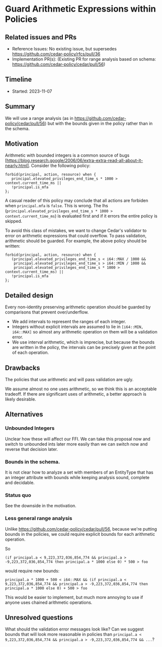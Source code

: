 # Guard Arithmetic Expressions within Policies

## Related issues and PRs

- Reference Issues: No existing issue, but supersedes https://github.com/cedar-policy/rfcs/pull/36
- Implementation PR(s): (Existing PR for range analysis based on schema: https://github.com/cedar-policy/cedar/pull/56)

## Timeline

- Started: 2023-11-07

## Summary

We will use a range analysis (as in https://github.com/cedar-policy/cedar/pull/56) but with the bounds given in the policy rather than in the schema.

## Motivation

Arithmetic with bounded integers is a common source of bugs [https://blog.research.google/2006/06/extra-extra-read-all-about-it-nearly.html]. Consider the following policy:

```
forbid(principal, action, resource) when {
   principal.elevated_privileges_end_time_s * 1000 > context.current_time_ms ||
   !principal.is_mfa
};
```

A casual reader of this policy may conclude that all actions are forbiden when `principal.mfa` is `false`. This is wrong. The lhs (`principal.elevated_privileges_end_time_s * 1000 > context.current_time_ms`) is evaluated first and if it errors the entire policy is skipped.

To avoid this class of mistakes, we want to change Cedar's validator to error on arithmetic expressions that could overflow. To pass validation, arithmetic should be guarded. For example, the above policy should be written:

```
forbid(principal, action, resource) when {
   (principal.elevated_privileges_end_time_s < i64::MAX / 1000 &&
    principal.elevated_privileges_end_time_s > i64::MIN / 1000 &&
    principal.elevated_privileges_end_time_s * 1000 > context.current_time_ms) ||
   !principal.is_mfa
};
```

## Detailed design

Every non-identity preserving arithmetic operation should be guarded by comparisons that prevent over/underflow.

- We add intervals to represent the ranges of each integer.
- Integers without explicit intervals are assumed to lie in `[i64::MIN, i64::MAX]` so almost any arithmetic operation on them will be a validation error.
- We use interval arithmetic, which is imprecise, but because the bounds are written in the policy, the intervals can be precisely given at the point of each operation.


## Drawbacks

The policies that use arithmetic and will pass validation are ugly.

We assume almost no one uses arithmetic, so we think this is an acceptable tradeoff. If there are significant uses of arithmetic, a better approach is likely desirable.

## Alternatives

### Unbounded Integers
Unclear how these will affect our FFI. We can take this proposal now and switch to unbounded ints later more easily than we can switch now and reverse that decision later.

### Bounds in the schema.
It is not clear how to analyze a set with members of an EntityType that has an integer attribute with bounds while keeping analysis sound, complete and decidable.

### Status quo
See the downside in the motivation.

### Less general range analysis
Unlike https://github.com/cedar-policy/cedar/pull/56, because we're putting bounds in the policies, we could require explicit bounds for each arithmetic operation.

So
```
(if principal.a < 9,223,372,036,854,774 && principal.a > -9,223,372,036,854,774 then principal.a * 1000 else 0) * 500 > foo
```
would require new bounds:

```
principal.a * 1000 + 500 < i64::MAX && (if principal.a < 9,223,372,036,854,774 && principal.a > -9,223,372,036,854,774 then principal.a * 1000 else 0) + 500 > foo
```
This would be easier to implement, but much more annoying to use if anyone uses chained arithmetic operations.

## Unresolved questions

What should the validation error messages look like? Can we suggest bounds that will look more reasonable in policies than `principal.a < 9,223,372,036,854,774 && principal.a > -9,223,372,036,854,774 && ...`?